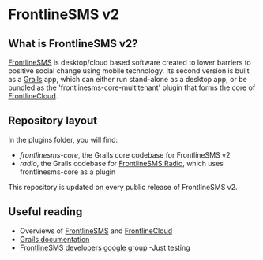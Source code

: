 # FrontlineSMS v2
## What is FrontlineSMS v2?
[FrontlineSMS](http://www.frontlinesms.com) is desktop/cloud based software created to lower barriers to positive social change using mobile technology. Its second version is built as a [Grails](http://grails.org/) app, which can either run stand-alone as a desktop app, or be bundled as the 'frontlinesms-core-multitenant' plugin that forms the core of [FrontlineCloud](http://cloud.frontlinesms.com).

## Repository layout
In the plugins folder, you will find:
- *frontlinesms-core*, the Grails core codebase for FrontlineSMS v2
- *radio*, the Grails codebase for [FrontlineSMS:Radio](http://www.frontlinesms.com/technologies/beta-products/), which uses frontlinesms-core as a plugin

This repository is updated on every public release of FrontlineSMS v2.

## Useful reading
- Overviews of [FrontlineSMS](http://www.frontlinesms.com/technologies/frontlinesms-overview/) and [FrontlineCloud](http://www.frontlinesms.com/technologies/frontlinecloud-overview/)
- [Grails documentation](https://grails.org/)
- [FrontlineSMS developers google group](https://groups.google.com/forum/#!forum/frontlinesms-developers)
-Just testing 